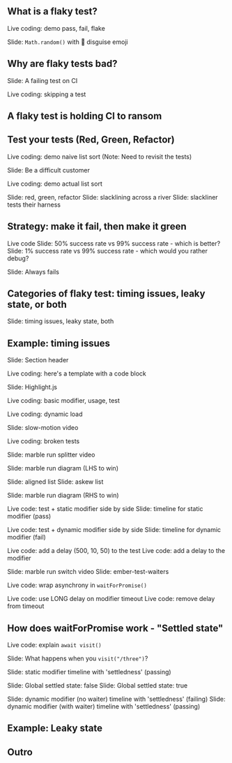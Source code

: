 ## What is a flaky test?

Live coding: demo pass, fail, flake

Slide: `Math.random()` with 🥸 disguise emoji

## Why are flaky tests bad?

Slide: A failing test on CI

Live coding: skipping a test

## A flaky test is holding CI to ransom


## Test your tests (Red, Green, Refactor)

Live coding: demo naive list sort
(Note: Need to revisit the tests)

Slide: Be a difficult customer

Live coding: demo actual list sort

Slide: red, green, refactor
Slide: slacklining across a river
Slide: slackliner tests their harness

## Strategy: make it fail, then make it green

Live code
Slide: 50% success rate vs 99% success rate - which is better?
Slide: 1% success rate vs 99% success rate - which would you rather debug?

Slide: Always fails

## Categories of flaky test: timing issues, leaky state, or both

Slide: timing issues, leaky state, both

## Example: timing issues

Slide: Section header

Live coding: here's a template with a code block

Slide: Highlight.js

Live coding: basic modifier, usage, test

Live coding: dynamic load

Slide: slow-motion video

Live coding: broken tests

Slide: marble run splitter video

Slide: marble run diagram (LHS to win)

Slide: aligned list
Slide: askew list

Slide: marble run diagram (RHS to win)

Live code: test + static modifier side by side
Slide: timeline for static modifier (pass)

Live code: test + dynamic modifier side by side
Slide: timeline for dynamic modifier (fail)

Live code: add a delay (500, 10, 50) to the test
Live code: add a delay to the modifier

Slide: marble run switch video
Slide: ember-test-waiters

Live code: wrap asynchrony in `waitForPromise()`

Live code: use LONG delay on modifier timeout
Live code: remove delay from timeout

## How does waitForPromise work - "Settled state"

Live code: explain `await visit()`

Slide: What happens when you `visit("/three")`?

Slide: static modifier timeline with 'settledness' (passing)

Slide: Global settled state: false
Slide: Global settled state: true

Slide: dynamic modifier (no waiter) timeline with 'settledness' (failing)
Slide: dynamic modifier (with waiter) timeline with 'settledness' (passing)

## Example: Leaky state
## Outro
